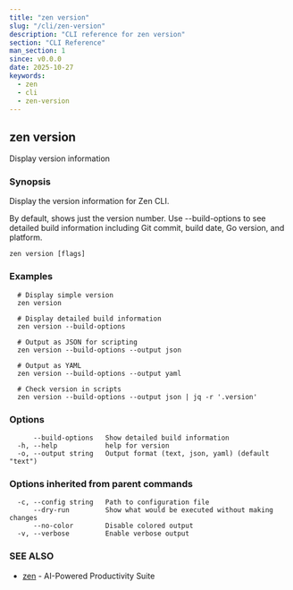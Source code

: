 ```yaml
---
title: "zen version"
slug: "/cli/zen-version"
description: "CLI reference for zen version"
section: "CLI Reference"
man_section: 1
since: v0.0.0
date: 2025-10-27
keywords:
  - zen
  - cli
  - zen-version
---
```


## zen version

Display version information

### Synopsis

Display the version information for Zen CLI.

By default, shows just the version number. Use --build-options to see detailed
build information including Git commit, build date, Go version, and platform.

```
zen version [flags]
```

### Examples

```
  # Display simple version
  zen version

  # Display detailed build information
  zen version --build-options

  # Output as JSON for scripting
  zen version --build-options --output json

  # Output as YAML
  zen version --build-options --output yaml

  # Check version in scripts
  zen version --build-options --output json | jq -r '.version'
```

### Options

```
      --build-options   Show detailed build information
  -h, --help            help for version
  -o, --output string   Output format (text, json, yaml) (default "text")
```

### Options inherited from parent commands

```
  -c, --config string   Path to configuration file
      --dry-run         Show what would be executed without making changes
      --no-color        Disable colored output
  -v, --verbose         Enable verbose output
```

### SEE ALSO

* [zen](zen.md.md)	 - AI-Powered Productivity Suite

